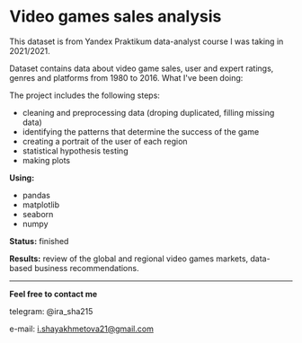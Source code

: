 # Video games sales analysis

This dataset is from Yandex Praktikum data-analyst course I was taking in 2021/2021.

Dataset contains data about video game sales, user and expert ratings, genres and platforms from 1980 to 2016. What I've been doing:

The project includes the following steps:
 - cleaning and preprocessing data (droping duplicated, filling missing data)
 - identifying the patterns that determine the success of the game
 - creating a portrait of the user of each region
 - statistical hypothesis testing
 - making plots

**Using:**
 - pandas
 - matplotlib
 - seaborn
 - numpy

**Status:** finished

**Results:** review of the global and regional video games markets, data-based business recommendations.

 
 ---
**Feel free to contact me**

telegram: @ira_sha215

e-mail: i.shayakhmetova21@gmail.com

